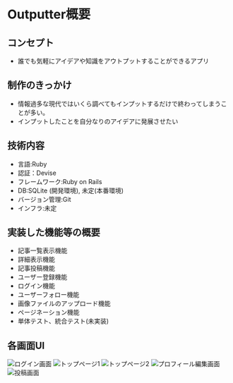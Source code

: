 # Outputter概要

## コンセプト
- 誰でも気軽にアイデアや知識をアウトプットすることができるアプリ

## 制作のきっかけ
- 情報過多な現代ではいくら調べてもインプットするだけで終わってしまうことが多い。
- インプットしたことを自分なりのアイデアに発展させたい

## 技術内容
- 言語:Ruby
- 認証：Devise
- フレームワーク:Ruby on Rails
- DB:SQLite (開発環境), 未定(本番環境)
- バージョン管理:Git
- インフラ:未定

## 実装した機能等の概要
- 記事一覧表示機能
- 詳細表示機能
- 記事投稿機能
- ユーザー登録機能
- ログイン機能
- ユーザーフォロー機能
- 画像ファイルのアップロード機能
- ページネーション機能
- 単体テスト、統合テスト(未実装)

## 各画面UI
![ログイン画面](https://user-images.githubusercontent.com/62749663/118425960-4711cb00-b705-11eb-8c34-58228e3c912a.png)
![トップページ1](https://user-images.githubusercontent.com/62749663/118425947-3f522680-b705-11eb-86ae-ab44930b21e3.png)
![トップページ2](https://user-images.githubusercontent.com/62749663/118425976-50029c80-b705-11eb-975f-1e27d5a6d370.png)
![プロフィール編集画面](https://user-images.githubusercontent.com/62749663/118425967-4a0cbb80-b705-11eb-9eef-31787294390a.png)
![投稿画面](https://user-images.githubusercontent.com/62749663/118425970-4c6f1580-b705-11eb-90b6-9279b5243aff.png)
